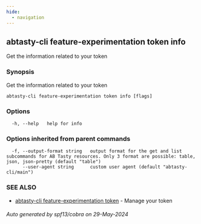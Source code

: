 ```yaml
---
hide:
  - navigation
---
```

## abtasty-cli feature-experimentation token info

Get the information related to your token

### Synopsis

Get the information related to your token

```
abtasty-cli feature-experimentation token info [flags]
```

### Options

```
  -h, --help   help for info
```

### Options inherited from parent commands

```
  -f, --output-format string   output format for the get and list subcommands for AB Tasty resources. Only 3 format are possible: table, json, json-pretty (default "table")
      --user-agent string      custom user agent (default "abtasty-cli/main")
```

### SEE ALSO

* [abtasty-cli feature-experimentation token](abtasty-cli_feature-experimentation_token.md)	 - Manage your token

###### Auto generated by spf13/cobra on 29-May-2024
